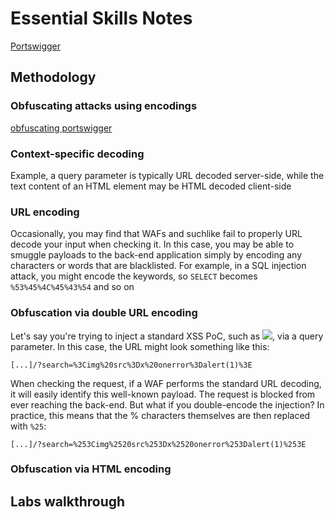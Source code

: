 # Essential Skills Notes

[Portswigger](https://portswigger.net/web-security/essential-skills)

## Methodology

### Obfuscating attacks using encodings

[obfuscating portswigger](https://portswigger.net/web-security/essential-skills/obfuscating-attacks-using-encodings)

### Context-specific decoding

Example, a query parameter is typically URL decoded server-side, while the text content of an HTML element may be HTML decoded client-side

### URL encoding

Occasionally, you may find that WAFs and suchlike fail to properly URL decode your input when checking it. In this case, you may be able to smuggle payloads to the back-end application simply by encoding any characters or words that are blacklisted. For example, in a SQL injection attack, you might encode the keywords, so `SELECT` becomes `%53%45%4C%45%43%54` and so on

### Obfuscation via double URL encoding

Let's say you're trying to inject a standard XSS PoC, such as <img src=x onerror=alert(1)>, via a query parameter. In this case, the URL might look something like this:

`[...]/?search=%3Cimg%20src%3Dx%20onerror%3Dalert(1)%3E`

When checking the request, if a WAF performs the standard URL decoding, it will easily identify this well-known payload. The request is blocked from ever reaching the back-end. But what if you double-encode the injection? In practice, this means that the % characters themselves are then replaced with `%25`:

`[...]/?search=%253Cimg%2520src%253Dx%2520onerror%253Dalert(1)%253E`

### Obfuscation via HTML encoding













## Labs walkthrough












